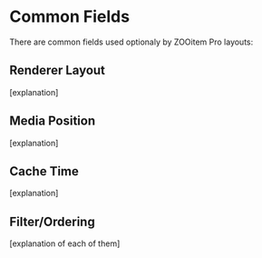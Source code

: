 # Common Fields

There are common fields used optionaly by ZOOitem Pro layouts:

## Renderer Layout
[explanation]

## Media Position
[explanation]

## Cache Time
[explanation]

## Filter/Ordering
[explanation of each of them]